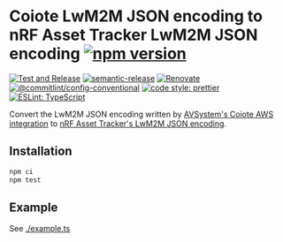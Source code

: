 # Coiote LwM2M JSON encoding to nRF Asset Tracker LwM2M JSON encoding [![npm version](https://img.shields.io/npm/v/@nordicsemiconductor/coiote-aws-converter-js.svg)](https://www.npmjs.com/package/@nordicsemiconductor/coiote-aws-converter-js)

[![Test and Release](https://github.com/NordicSemiconductor/asset-tracker-cloud-coiote-aws-converter-js/actions/workflows/test-and-release.yaml/badge.svg)](https://github.com/NordicSemiconductor/asset-tracker-cloud-coiote-aws-converter-js/actions/workflows/test-and-release.yaml)
[![semantic-release](https://img.shields.io/badge/%20%20%F0%9F%93%A6%F0%9F%9A%80-semantic--release-e10079.svg)](https://github.com/semantic-release/semantic-release)
[![Renovate](https://img.shields.io/badge/renovate-enabled-brightgreen.svg)](https://renovatebot.com)
[![@commitlint/config-conventional](https://img.shields.io/badge/%40commitlint-config--conventional-brightgreen)](https://github.com/conventional-changelog/commitlint/tree/master/@commitlint/config-conventional)
[![code style: prettier](https://img.shields.io/badge/code_style-prettier-ff69b4.svg)](https://github.com/prettier/prettier/)
[![ESLint: TypeScript](https://img.shields.io/badge/ESLint-TypeScript-blue.svg)](https://github.com/typescript-eslint/typescript-eslint)

Convert the LwM2M JSON encoding written by
[AVSystem's Coiote AWS integration](https://iotdevzone.avsystem.com/docs/Cloud_integrations/AWS_IoT_Core/Configuring_AWS_integration/)
to
[nRF Asset Tracker's LwM2M JSON encoding](https://github.com/NordicSemiconductor/lwm2m-types-js).

## Installation

```bash
npm ci
npm test
```

## Example

See [./example.ts](./example.ts)
